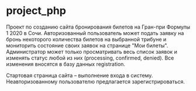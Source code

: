# project_php

Проект по созданию сайта бронирования билетов на Гран-при Формулы 1 2020 в Сочи.
Авторизованный пользователь может подать заявку на бронь некоторого количества билетов на выбранной трибуне и мониторить состояние своих заявок на странице "Мои билеты".
Администратор может только просматривать весь список заявок и изменять статус любой из них (processing, confirmed, denied).
Все изменения вносятся в базу данных registration.

Стартовая страница сайта – выполнение входа в систему. Неавторизованному пользователю предлагается зарегистрироваться.
